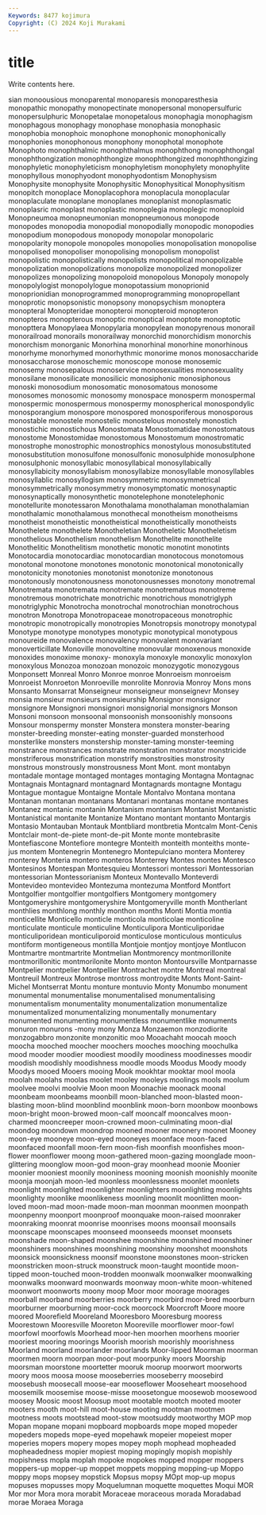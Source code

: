 ```yaml
---
Keywords: 8477 kojimura
Copyright: (C) 2024 Koji Murakami
---
```


# title

Write contents here.



sian monoousious monoparental monoparesis monoparesthesia monopathic
monopathy monopectinate monopersonal monopersulfuric monopersulphuric Monopetalae monopetalous monophagia monophagism monophagous
monophagy monophase monophasia monophasic monophobia monophoic monophone monophonic monophonically monophonies
monophonous monophony monophotal monophote Monophoto monophthalmic monophthalmus monophthong monophthongal monophthongization
monophthongize monophthongized monophthongizing monophyletic monophyleticism monophyletism monophylety monophylite monophyllous monophyodont
monophyodontism Monophysism Monophysite monophysite Monophysitic Monophysitical Monophysitism monopitch monoplace Monoplacophora
monoplacula monoplacular monoplaculate monoplane monoplanes monoplanist monoplasmatic monoplasric monoplast monoplastic
monoplegia monoplegic monoploid Monopneumoa monopneumonian monopneumonous monopode monopodes monopodia monopodial
monopodially monopodic monopodies monopodium monopodous monopody monopolar monopolaric monopolarity monopole
monopoles monopolies monopolisation monopolise monopolised monopoliser monopolising monopolism monopolist monopolistic
monopolistically monopolists monopolitical monopolizable monopolization monopolizations monopolize monopolized monopolizer monopolizes
monopolizing monopoloid monopolous Monopoly monopoly monopolylogist monopolylogue monopotassium monoprionid monoprionidian
monoprogrammed monoprogramming monopropellant monoprotic monopsonistic monopsony monopsychism monoptera monopteral Monopteridae
monopteroi monopteroid monopteron monopteros monopterous monoptic monoptical monoptote monoptotic monopttera
Monopylaea Monopylaria monopylean monopyrenous monorail monorailroad monorails monorailway monorchid monorchidism
monorchis monorchism monorganic Monorhina monorhinal monorhine monorhinous monorhyme monorhymed monorhythmic
monorime monos monosaccharide monosaccharose monoschemic monoscope monose monosemic monosemy monosepalous
monoservice monosexualities monosexuality monosilane monosilicate monosilicic monosiphonic monosiphonous monoski monosodium
monosomatic monosomatous monosome monosomes monosomic monosomy monospace monosperm monospermal monospermic
monospermous monospermy monospherical monospondylic monosporangium monospore monospored monosporiferous monosporous monostable
monostele monostelic monostelous monostely monostich monostichic monostichous Monostomata Monostomatidae monostomatous
monostome Monostomidae monostomous Monostomum monostromatic monostrophe monostrophic monostrophics monostylous monosubstituted
monosubstitution monosulfone monosulfonic monosulphide monosulphone monosulphonic monosyllabic monosyllabical monosyllabically monosyllabicity
monosyllabism monosyllabize monosyllable monosyllables monosyllablic monosyllogism monosymmetric monosymmetrical monosymmetrically monosymmetry
monosymptomatic monosynaptic monosynaptically monosynthetic monotelephone monotelephonic monotellurite monotessaron Monothalama monothalaman
monothalamian monothalamic monothalamous monothecal monotheism monotheisms monotheist monotheistic monotheistical monotheistically
monotheists Monothelete monothelete Monotheletian Monotheletic Monotheletism monothelious Monothelism monothelism Monothelite
monothelite Monothelitic Monothelitism monothetic monotic monotint monotints Monotocardia monotocardiac monotocardian
monotocous monotomous monotonal monotone monotones monotonic monotonical monotonically monotonicity monotonies
monotonist monotonize monotonous monotonously monotonousness monotonousnesses monotony monotremal Monotremata monotremata
monotremate monotrematous monotreme monotremous monotrichate monotrichic monotrichous monotriglyph monotriglyphic Monotrocha
monotrochal monotrochian monotrochous monotron Monotropa Monotropaceae monotropaceous monotrophic monotropic monotropically
monotropies Monotropsis monotropy monotypal Monotype monotype monotypes monotypic monotypical monotypous
monoureide monovalence monovalency monovalent monovariant monoverticillate Monoville monovoltine monovular monoxenous
monoxide monoxides monoxime monoxy- monoxyla monoxyle monoxylic monoxylon monoxylous Monozoa
monozoan monozoic monozygotic monozygous Monponsett Monreal Monro Monroe monroe Monroeism
monroeism Monroeist Monroeton Monroeville monrolite Monrovia Monroy Mons mons Monsanto
Monsarrat Monseigneur monseigneur monseignevr Monsey monsia monsieur monsieurs monsieurship Monsignor
monsignor monsignore Monsignori monsignori monsignorial monsignors Monson Monsoni monsoon monsoonal
monsoonish monsoonishly monsoons Monsour monspermy monster Monstera monstera monster-bearing monster-breeding
monster-eating monster-guarded monsterhood monsterlike monsters monstership monster-taming monster-teeming monstrance monstrances
monstrate monstration monstrator monstricide monstriferous monstrification monstrify monstrosities monstrosity monstrous
monstrously monstrousness Mont Mont. mont montabyn montadale montage montaged montages
montaging Montagna Montagnac Montagnais Montagnard montagnard Montagnards montagne Montagu Montague
montague Montaigne Montale Montalvo Montana montana Montanan montanan montanans Montanari
montanas montane montanes Montanez montanic montanin Montanism montanism Montanist Montanistic
Montanistical montanite Montanize Montano montant montanto Montargis Montasio Montauban Montauk
Montbliard montbretia Montcalm Mont-Cenis Montclair mont-de-piete mont-de-pit Monte monte montebrasite
Montefiascone Montefiore montegre Monteith monteith monteiths monte-jus montem Montenegrin Montenegro
Montepulciano montera Monterey monterey Monteria montero monteros Monterrey Montes montes
Montesco Montesinos Montespan Montesquieu Montessori montessori Montessorian montessorian Montessorianism Monteux
Montevallo Monteverdi Montevideo montevideo Montezuma montezuma Montford Montfort Montgolfier montgolfier
montgolfiers Montgomery montgomery Montgomeryshire montgomeryshire Montgomeryville month Montherlant monthlies monthlong
monthly monthon months Monti Montia montia monticellite Monticello monticle monticola
monticolae monticoline monticulate monticule monticuline Monticulipora Monticuliporidae monticuliporidean monticuliporoid monticulose
monticulous monticulus montiform montigeneous montilla Montjoie montjoy montjoye Montlucon Montmartre
montmartrite Montmelian Montmorency montmorillonite montmorillonitic montmorilonite Monto monton Montoursville Montparnasse
Montpelier montpelier Montpellier Montrachet montre Montreal montreal Montreuil Montreux Montrose
montross montroydite Monts Mont-Saint-Michel Montserrat Montu monture montuvio Monty Monumbo
monument monumental monumentalise monumentalised monumentalising monumentalism monumentality monumentalization monumentalize monumentalized
monumentalizing monumentally monumentary monumented monumenting monumentless monumentlike monuments monuron monurons
-mony mony Monza Monzaemon monzodiorite monzogabbro monzonite monzonitic moo Mooachaht
moocah mooch moocha mooched moocher moochers mooches mooching moochulka mood
mooder moodier moodiest moodily moodiness moodinesses moodir moodish moodishly moodishness
moodle moods Moodus Moody moody Moodys mooed Mooers mooing Mook
mookhtar mooktar mool moola moolah moolahs moolas moolet mooley mooleys
moolings mools moolum moolvee moolvi moolvie Moon moon Moonachie moonack
moonal moonbeam moonbeams moonbill moon-blanched moon-blasted moon-blasting moon-blind moonblind moonblink
moon-born moonbow moonbows moon-bright moon-browed moon-calf mooncalf mooncalves moon-charmed mooncreeper
moon-crowned moon-culminating moon-dial moondog moondown moondrop mooned mooner moonery moonet
Mooney moon-eye mooneye moon-eyed mooneyes moonface moon-faced moonfaced moonfall moon-fern
moon-fish moonfish moonfishes moon-flower moonflower moong moon-gathered moon-gazing moonglade moon-glittering
moonglow moon-god moon-gray moonhead moonie Moonier moonier mooniest moonily mooniness
mooning moonish moonishly moonite moonja moonjah moon-led moonless moonlessness moonlet
moonlets moonlight moonlighted moonlighter moonlighters moonlighting moonlights moonlighty moonlike moonlikeness
moonling moonlit moonlitten moon-loved moon-mad moon-made moon-man moonman moonmen moonpath
moonpenny moonport moonproof moonquake moon-raised moonraker moonraking moonrat moonrise moonrises
moons moonsail moonsails moonscape moonscapes moonseed moonseeds moonset moonsets moonshade
moon-shaped moonshee moonshine moonshined moonshiner moonshiners moonshines moonshining moonshiny moonshot
moonshots moonsick moonsickness moonsif moonstone moonstones moon-stricken moonstricken moon-struck moonstruck
moon-taught moontide moon-tipped moon-touched moon-trodden moonwalk moonwalker moonwalking moonwalks moonward
moonwards moonway moon-white moon-whitened moonwort moonworts moony moop Moor moor
moorage moorages moorball moorband moorberries moorberry moorbird moor-bred moorburn moorburner
moorburning moor-cock moorcock Moorcroft Moore moore moored Moorefield Mooreland Mooresboro
Mooresburg mooress Moorestown Mooresville Mooreton Mooreville moorflower moor-fowl moorfowl moorfowls
Moorhead moor-hen moorhen moorhens moorier mooriest mooring moorings Moorish moorish
moorishly moorishness Moorland moorland moorlander moorlands Moor-lipped Moorman moorman moormen
moorn moorpan moor-pout moorpunky moors Moorship moorsman moorstone moortetter mooruk
moorup moorwort moorworts moory moos moosa moose mooseberries mooseberry moosebird
moosebush moosecall moose-ear mooseflower Mooseheart moosehood moosemilk moosemise moose-misse moosetongue
moosewob moosewood moosey Moosic moost Moosup moot mootable mootch mooted
mooter mooters mooth moot-hill moot-house mooting mootman mootmen mootness moots
mootstead moot-stow mootsuddy mootworthy MOP mop Mopan mopane mopani mopboard
mopboards mope moped mopeder mopeders mopeds mope-eyed mopehawk mopeier mopeiest
moper moperies mopers mopery mopes mopey moph mophead mopheaded mopheadedness
mopier mopiest moping mopingly mopish mopishly mopishness mopla moplah mopoke
mopokes mopped mopper moppers moppers-up mopper-up moppet moppets mopping mopping-up
Moppo moppy mops mopsey mopstick Mopsus mopsy MOpt mop-up mopus
mopuses mopusses mopy Moquelumnan moquette moquettes Moqui MOR Mor mor
Mora mora morabit Moraceae moraceous morada Moradabad morae Moraea Moraga
